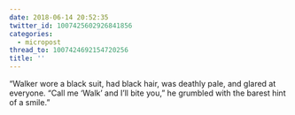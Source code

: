 ```yaml
---
date: 2018-06-14 20:52:35
twitter_id: 1007425602926841856
categories:
  - micropost
thread_to: 1007424692154720256
title: ''
---
```


“Walker wore a black suit, had black hair, was deathly pale, and glared at everyone. “Call me ‘Walk’ and I’ll bite you,” he grumbled with the barest hint of a smile.”

